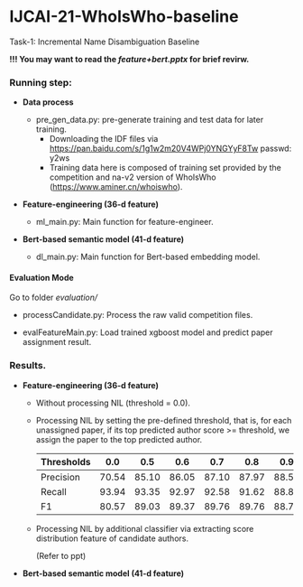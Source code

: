 # IJCAI-21-WhoIsWho-baseline
Task-1: Incremental Name Disambiguation Baseline

**!!! You may want to read the *feature+bert.pptx* for brief revirw.**

### Running step:

+ **Data process** 
  + pre_gen_data.py: pre-generate training and test data for later training.
    + Downloading the IDF files via https://pan.baidu.com/s/1g1w2m20V4WPj0YNGYyF8Tw  passwd: y2ws
    + Training data here is composed of training set provided by the competition and na-v2 version of WhoIsWho (https://www.aminer.cn/whoiswho).
+ **Feature-engineering (36-d feature)**
  + ml_main.py: Main function for feature-engineer.

+ **Bert-based semantic model (41-d feature)**
  + dl_main.py: Main function for Bert-based embedding model.

#### Evaluation Mode
Go to folder *evaluation/*
+ processCandidate.py: Process the raw valid competition files.

+ evalFeatureMain.py: Load trained xgboost model and predict paper assignment result.



### Results.

+ **Feature-engineering (36-d feature)**

  + Without processing NIL (threshold = 0.0). 

  + Processing NIL by setting the pre-defined threshold, that is, for each unassigned paper, if its top predicted author score >= threshold, we assign the paper to the top predicted author.

    | Thresholds | 0.0   | 0.5   | 0.6   | 0.7   | 0.8   | 0.9   |
    | ---------- | ----- | ----- | ----- | ----- | ----- | ----- |
    | Precision  | 70.54 | 85.10 | 86.05 | 87.10 | 87.97 | 88.59 |
    | Recall     | 93.94 | 93.35 | 92.97 | 92.58 | 91.62 | 88.85 |
    | F1         | 80.57 | 89.03 | 89.37 | 89.76 | 89.76 | 88.77 |

    

  + Processing NIL by additional classifier via extracting score distribution feature of candidate authors.  

    (Refer to ppt)



+ **Bert-based semantic model (41-d feature)**

